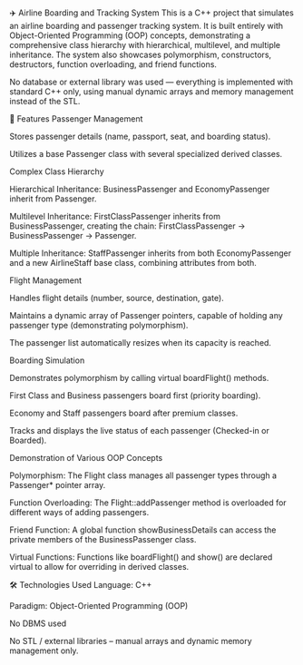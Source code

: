 ✈️ Airline Boarding and Tracking System
This is a C++ project that simulates an airline boarding and passenger tracking system.
It is built entirely with Object-Oriented Programming (OOP) concepts, demonstrating a comprehensive class hierarchy with hierarchical, multilevel, and multiple inheritance. The system also showcases polymorphism, constructors, destructors, function overloading, and friend functions.

No database or external library was used — everything is implemented with standard C++ only, using manual dynamic arrays and memory management instead of the STL.

📌 Features
Passenger Management

Stores passenger details (name, passport, seat, and boarding status).

Utilizes a base Passenger class with several specialized derived classes.

Complex Class Hierarchy

Hierarchical Inheritance: BusinessPassenger and EconomyPassenger inherit from Passenger.

Multilevel Inheritance: FirstClassPassenger inherits from BusinessPassenger, creating the chain: FirstClassPassenger -> BusinessPassenger -> Passenger.

Multiple Inheritance: StaffPassenger inherits from both EconomyPassenger and a new AirlineStaff base class, combining attributes from both.

Flight Management

Handles flight details (number, source, destination, gate).

Maintains a dynamic array of Passenger pointers, capable of holding any passenger type (demonstrating polymorphism).

The passenger list automatically resizes when its capacity is reached.

Boarding Simulation

Demonstrates polymorphism by calling virtual boardFlight() methods.

First Class and Business passengers board first (priority boarding).

Economy and Staff passengers board after premium classes.

Tracks and displays the live status of each passenger (Checked-in or Boarded).

Demonstration of Various OOP Concepts

Polymorphism: The Flight class manages all passenger types through a Passenger* pointer array.

Function Overloading: The Flight::addPassenger method is overloaded for different ways of adding passengers.

Friend Function: A global function showBusinessDetails can access the private members of the BusinessPassenger class.

Virtual Functions: Functions like boardFlight() and show() are declared virtual to allow for overriding in derived classes.

🛠️ Technologies Used
Language: C++

Paradigm: Object-Oriented Programming (OOP)

No DBMS used

No STL / external libraries – manual arrays and dynamic memory management only.
